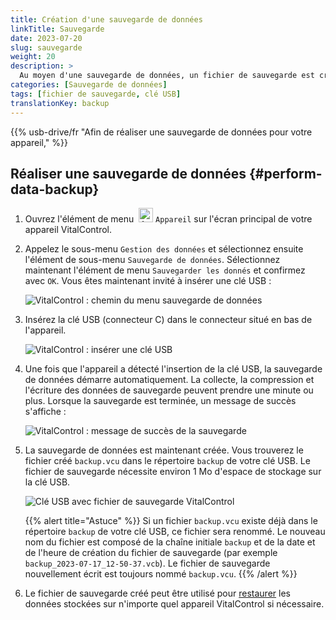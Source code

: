 ```yaml
---
title: Création d'une sauvegarde de données
linkTitle: Sauvegarde
date: 2023-07-20
slug: sauvegarde
weight: 20
description: >
  Au moyen d'une sauvegarde de données, un fichier de sauvegarde est créé contenant l'ensemble des données stockées sur l'appareil VitalControl.
categories: [Sauvegarde de données]
tags: [fichier de sauvegarde, clé USB]
translationKey: backup
---
```

{{% usb-drive/fr "Afin de réaliser une sauvegarde de données pour votre appareil," %}}

## Réaliser une sauvegarde de données {#perform-data-backup}

1. Ouvrez l'élément de menu &nbsp;<img src="/icons/device.svg" width="23" align="bottom" alt="Appareil" /> `Appareil` sur l'écran principal de votre appareil VitalControl.

2. Appelez le sous-menu `Gestion des données` et sélectionnez ensuite l'élément de sous-menu `Sauvegarde de données`. Sélectionnez maintenant l'élément de menu `Sauvegarder les donnés` et confirmez avec `OK`. Vous êtes maintenant invité à insérer une clé USB :

   ![VitalControl : chemin du menu sauvegarde de données](../images/backup.png "Appeler la sauvegarde de données")

3. Insérez la clé USB (connecteur C) dans le connecteur situé en bas de l'appareil.

   ![VitalControl : insérer une clé USB](/images/firmware/update/plug-in-dual-usb-stick.svg "Insérer une clé USB")

4. Une fois que l'appareil a détecté l'insertion de la clé USB, la sauvegarde de données démarre automatiquement. La collecte, la compression et l'écriture des données de sauvegarde peuvent prendre une minute ou plus. Lorsque la sauvegarde est terminée, un message de succès s'affiche :

   ![VitalControl : message de succès de la sauvegarde](../images/backup-done.png "Succès de la sauvegarde de données")

5. La sauvegarde de données est maintenant créée. Vous trouverez le fichier créé `backup.vcu` dans le répertoire `backup` de votre clé USB. Le fichier de sauvegarde nécessite environ 1 Mo d'espace de stockage sur la clé USB.

   ![Clé USB avec fichier de sauvegarde VitalControl](../images/backup-file.png "Clé USB avec fichier de sauvegarde")

   {{% alert title="Astuce" %}}
  Si un fichier `backup.vcu` existe déjà dans le répertoire `backup` de votre clé USB, ce fichier sera renommé. Le nouveau nom du fichier est composé de la chaîne initiale `backup` et de la date et de l'heure de création du fichier de sauvegarde (par exemple `backup_2023-07-17_12-50-37.vcb`). Le fichier de sauvegarde nouvellement écrit est toujours nommé `backup.vcu`.
    {{% /alert %}}

6. Le fichier de sauvegarde créé peut être utilisé pour [restaurer](../restore) les données stockées sur n'importe quel appareil VitalControl si nécessaire.
